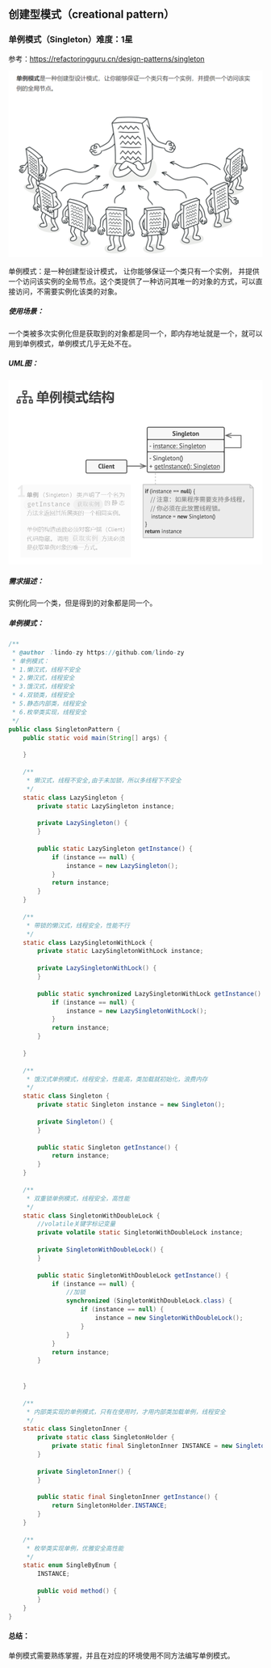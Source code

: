 ## 创建型模式（creational pattern）

### 单例模式（Singleton）难度：1星

参考：https://refactoringguru.cn/design-patterns/singleton

![1676790836041](https://raw.githubusercontent.com/lindo-zy/CodeZero/main/docs/%E8%AE%BE%E8%AE%A1%E6%A8%A1%E5%BC%8F/%E5%8D%95%E4%BE%8B%E6%A8%A1%E5%BC%8F/1676790836041.png)

单例模式：是一种创建型设计模式， 让你能够保证一个类只有一个实例， 并提供一个访问该实例的全局节点。这个类提供了一种访问其唯一的对象的方式，可以直接访问，不需要实例化该类的对象。

##### 使用场景：

一个类被多次实例化但是获取到的对象都是同一个，即内存地址就是一个，就可以用到单例模式，单例模式几乎无处不在。

##### UML图：

![1676790857803](https://raw.githubusercontent.com/lindo-zy/CodeZero/main/docs/%E8%AE%BE%E8%AE%A1%E6%A8%A1%E5%BC%8F/%E5%8D%95%E4%BE%8B%E6%A8%A1%E5%BC%8F/1676790857803.png)

##### 需求描述：

实例化同一个类，但是得到的对象都是同一个。

##### 单例模式：

```java
/**
 * @author ：lindo-zy https://github.com/lindo-zy
 * 单例模式：
 * 1.懒汉式，线程不安全
 * 2.懒汉式，线程安全
 * 3.饿汉式，线程安全
 * 4.双锁类，线程安全
 * 5.静态内部类，线程安全
 * 6.枚举类实现，线程安全
 */
public class SingletonPattern {
    public static void main(String[] args) {

    }

    /**
     * 懒汉式，线程不安全,由于未加锁，所以多线程下不安全
     */
    static class LazySingleton {
        private static LazySingleton instance;

        private LazySingleton() {
        }

        public static LazySingleton getInstance() {
            if (instance == null) {
                instance = new LazySingleton();
            }
            return instance;
        }
    }

    /**
     * 带锁的懒汉式，线程安全，性能不行
     */
    static class LazySingletonWithLock {
        private static LazySingletonWithLock instance;

        private LazySingletonWithLock() {
        }

        public static synchronized LazySingletonWithLock getInstance() {
            if (instance == null) {
                instance = new LazySingletonWithLock();
            }
            return instance;
        }

    }

    /**
     * 饿汉式单例模式，线程安全，性能高，类加载就初始化，浪费内存
     */
    static class Singleton {
        private static Singleton instance = new Singleton();

        private Singleton() {
        }

        public static Singleton getInstance() {
            return instance;
        }
    }

    /**
     * 双重锁单例模式，线程安全，高性能
     */
    static class SingletonWithDoubleLock {
        //volatile关键字标记变量
        private volatile static SingletonWithDoubleLock instance;

        private SingletonWithDoubleLock() {
        }

        public static SingletonWithDoubleLock getInstance() {
            if (instance == null) {
                //加锁
                synchronized (SingletonWithDoubleLock.class) {
                    if (instance == null) {
                        instance = new SingletonWithDoubleLock();
                    }
                }
            }
            return instance;
        }


    }

    /**
     * 内部类实现的单例模式，只有在使用时，才用内部类加载单例，线程安全
     */
    static class SingletonInner {
        private static class SingletonHolder {
            private static final SingletonInner INSTANCE = new SingletonInner();
        }

        private SingletonInner() {
        }

        public static final SingletonInner getInstance() {
            return SingletonHolder.INSTANCE;
        }
    }

    /**
     * 枚举类实现单例，优雅安全高性能
     */
    static enum SingleByEnum {
        INSTANCE;

        public void method() {
        }
    }
}

```

#### 总结：

单例模式需要熟练掌握，并且在对应的环境使用不同方法编写单例模式。